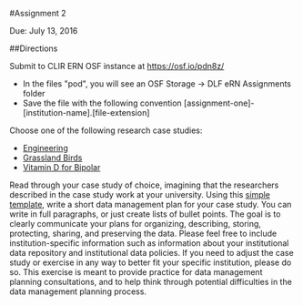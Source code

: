 #Assignment 2

Due: July 13, 2016

##Directions

Submit to CLIR ERN OSF instance at https://osf.io/pdn8z/ 
  * In the files "pod", you will see an OSF Storage -> DLF eRN Assignments folder
  * Save the file with the following convention [assignment-one]-[institution-name].[file-extension]

Choose one of the following research case studies:
  * [Engineering](https://docs.google.com/document/d/1mmcSoh_BtKo9yC5POPd7r4uJ9FEyBfhGwEEirxXJWDE/edit?usp=sharing) 
  * [Grassland Birds](https://docs.google.com/document/d/1jL5L26AsPnAXRzHnaEpS6ugp349bHgf359v9Qnin5_s/edit?usp=sharing)
  * [Vitamin D for Bipolar](https://docs.google.com/document/d/1KEXPDEDE6698lEkW7MYZxtqUqM14z9XTYKaG2U2lslY/edit?usp=sharing)

Read through your case study of choice, imagining that the researchers described in the case study work at your university.  Using this [simple template](https://docs.google.com/document/d/1XnMr-hMPfiET9hCRhzV-DSBsaLdgeNEOnqKVTQHYQ98/edit?usp=sharing), write a short data management plan for your case study. You can write in full paragraphs, or just create lists of bullet points. The goal is to clearly communicate your plans for organizing, describing, storing, protecting, sharing, and preserving the data. Please feel free to include institution-specific information such as information about your institutional data repository and institutional data policies. If you need to adjust the case study or exercise in any way to better fit your specific institution, please do so. This exercise is meant to provide practice for data management planning consultations, and to help think through potential difficulties in the data management planning process.
